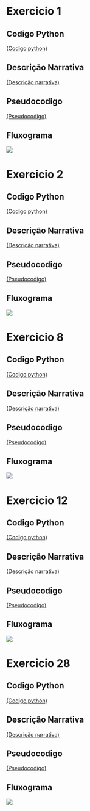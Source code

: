 <h1>Exercicio 1</h1>
<h2>Codigo Python</h2>
<a href="https://github.com/guilhermelopes19/atividade-pratica-2/blob/main/exer1/exer1.py">(Codigo python)</a>
<h2>Descrição Narrativa</h2>
<a href="https://github.com/guilhermelopes19/atividade-pratica-2/blob/main/exer1/descricao-narrativa1.txt">(Descrição narrativa)</a>
<h2>Pseudocodigo</h2>
<a href="https://github.com/guilhermelopes19/atividade-pratica-2/blob/main/exer1/pseudocodigo-exer1.por">(Pseudocodigo)</a>
<h2>Fluxograma</h2>
<img src='exer1/fluxograma-exer1.png'/>

<h1>Exercicio 2</h1>
<h2>Codigo Python</h2>
<a href="https://github.com/guilhermelopes19/atividade-pratica-2/blob/main/exer2/exer2.py">(Codigo python)</a>
<h2>Descrição Narrativa</h2>
<a href="https://github.com/guilhermelopes19/atividade-pratica-2/blob/main/exer2/narracaodescritiva%20parte%202.txt">(Descrição narrativa)</a>
<h2>Pseudocodigo</h2>
<a href="https://github.com/guilhermelopes19/atividade-pratica-2/blob/main/exer2/pseudocodigo-exer2.por">(Pseudocodigo)</a>
<h2>Fluxograma</h2>
<img src='exer2/fluxograma-exe2.png'/>

<h1>Exercicio 8</h1>
<h2>Codigo Python</h2>
<a href="https://github.com/guilhermelopes19/atividade-pratica-2/blob/main/exer8/exer8.py">(Codigo python)</a>
<h2>Descrição Narrativa</h2>
<a href="https://github.com/guilhermelopes19/atividade-pratica-2/blob/main/exer8/descricao-narrativa%20quest%208.txt">(Descrição narrativa)</a>
<h2>Pseudocodigo</h2>
<a href="https://github.com/guilhermelopes19/atividade-pratica-2/blob/main/exer8/pseucodigo-exer8.por">(Pseudocodigo)</a>
<h2>Fluxograma</h2>
<img src='exer8/fluxograma-exer8.png'/>

<h1>Exercicio 12</h1>
<h2>Codigo Python</h2>
<a href="https://github.com/guilhermelopes19/atividade-pratica-2/blob/main/exer12/exer12.py">(Codigo python)</a>
<h2>Descrição Narrativa</h2>
(Descrição narrativa)
<h2>Pseudocodigo</h2>
<a href="https://github.com/guilhermelopes19/atividade-pratica-2/blob/main/exer12/pseudocodigo-exer12.por">(Pseudocodigo)</a>
<h2>Fluxograma</h2>
<img src='exer12/fluxograma-exer12.png'/>

<h1>Exercicio 28</h1>
<h2>Codigo Python</h2>
<a href="https://github.com/guilhermelopes19/atividade-pratica-2/blob/main/exer28/exer28.py">(Codigo python)</a>
<h2>Descrição Narrativa</h2>
<a href="https://github.com/guilhermelopes19/atividade-pratica-2/blob/main/exer28/descricao-narrativa-exer28.txt">(Descrição narrativa)</a>
<h2>Pseudocodigo</h2>
<a href="https://github.com/guilhermelopes19/atividade-pratica-2/blob/main/exer28/pseudocodigo-exer28.por">(Pseudocodigo)</a>
<h2>Fluxograma</h2>
<img src='exer28/fluxograma-exer28.png'/>
